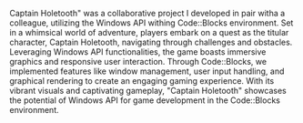 Captain Holetooth" was a collaborative project I developed in pair witha a colleague, utilizing the Windows API withing Code::Blocks environment. Set in a whimsical world of adventure, players embark on a quest as the titular character, Captain Holetooth, navigating through challenges and obstacles. Leveraging Windows API functionalities, the game boasts immersive graphics and responsive user interaction. Through Code::Blocks, we implemented features like window management, user input handling, and graphical rendering to create an engaging gaming experience. With its vibrant visuals and captivating gameplay, "Captain Holetooth" showcases the potential of Windows API for game development in the Code::Blocks environment.
